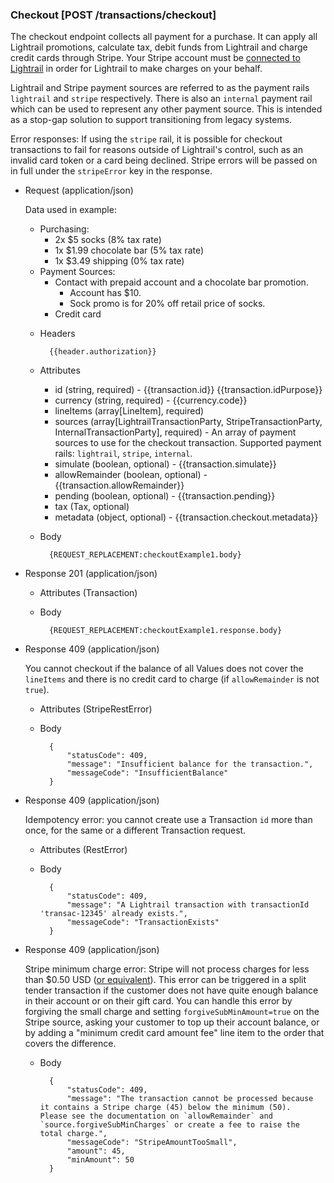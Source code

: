 ### Checkout [POST /transactions/checkout]

The checkout endpoint collects all payment for a purchase.  It can apply all Lightrail promotions, calculate tax, debit funds from Lightrail and charge credit cards through Stripe. Your Stripe account must be [connected to Lightrail](https://www.lightrail.com/app/#/account/api) in order for Lightrail to make charges on your behalf.

Lightrail and Stripe payment sources are referred to as the payment rails `lightrail` and `stripe` respectively. There is also an `internal` payment rail which can be used to represent any other payment source. This is intended as a stop-gap solution to support transitioning from legacy systems.

Error responses: If using the `stripe` rail, it is possible for checkout transactions to fail for reasons outside of Lightrail's control, such as an invalid card token or a card being declined. Stripe errors will be passed on in full under the `stripeError` key in the response. 

+ Request (application/json)
    
    Data used in example:
    - Purchasing: 
        - 2x $5 socks (8% tax rate)
        - 1x $1.99 chocolate bar  (5% tax rate)
        - 1x $3.49 shipping (0% tax rate)
    - Payment Sources:
        - Contact with prepaid account and a chocolate bar promotion.
            - Account has $10.
            - Sock promo is for 20% off retail price of socks.
        - Credit card
    
    + Headers
    
            {{header.authorization}}

    + Attributes
        + id (string, required) - {{transaction.id}}  {{transaction.idPurpose}}
        + currency (string, required) - {{currency.code}}
        + lineItems (array[LineItem], required)
        + sources (array[LightrailTransactionParty, StripeTransactionParty, InternalTransactionParty], required) - An array of payment sources to use for the checkout transaction. Supported payment rails: `lightrail`, `stripe`, `internal`.
        + simulate (boolean, optional) - {{transaction.simulate}}
        + allowRemainder (boolean, optional) - {{transaction.allowRemainder}}
        + pending (boolean, optional) - {{transaction.pending}}
        + tax (Tax, optional) 
        + metadata (object, optional) - {{transaction.checkout.metadata}}
        
    + Body 
    
            {REQUEST_REPLACEMENT:checkoutExample1.body}
    
+ Response 201 (application/json)

    + Attributes (Transaction)

    + Body
    
            {REQUEST_REPLACEMENT:checkoutExample1.response.body}

+ Response 409 (application/json)

    You cannot checkout if the balance of all Values does not cover the `lineItems` and there is no credit card to charge (if `allowRemainder` is not `true`).

    + Attributes (StripeRestError)

    + Body

            {
                "statusCode": 409,
                "message": "Insufficient balance for the transaction.",
                "messageCode": "InsufficientBalance"
            }

+ Response 409 (application/json)

    Idempotency error: you cannot create use a Transaction `id` more than once, for the same or a different Transaction request.
    
    + Attributes (RestError)

    + Body

            {
                "statusCode": 409,
                "message": "A Lightrail transaction with transactionId 'transac-12345' already exists.",
                "messageCode": "TransactionExists"
            }

+ Response 409 (application/json)

    Stripe minimum charge error: Stripe will not process charges for less than $0.50 USD ([or equivalent](https://stripe.com/docs/currencies#minimum-and-maximum-charge-amounts)). This error can be triggered in a split tender transaction if the customer does not have quite enough balance in their account or on their gift card. You can handle this error by forgiving the small charge and setting `forgiveSubMinAmount=true` on the Stripe source, asking your customer to top up their account balance, or by adding a "minimum credit card amount fee" line item to the order that covers the difference. 
    
    + Body

            {
                "statusCode": 409,
                "message": "The transaction cannot be processed because it contains a Stripe charge (45) below the minimum (50).  Please see the documentation on `allowRemainder` and `source.forgiveSubMinCharges` or create a fee to raise the total charge.",
                "messageCode": "StripeAmountTooSmall",
                "amount": 45,
                "minAmount": 50
            }
